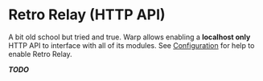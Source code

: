 # Retro Relay (HTTP API)


A bit old school but tried and true. Warp allows enabling a **localhost only** HTTP API to interface with all of its modules. See [Configuration](configuration.md) for help to enable Retro Relay.


***TODO***
